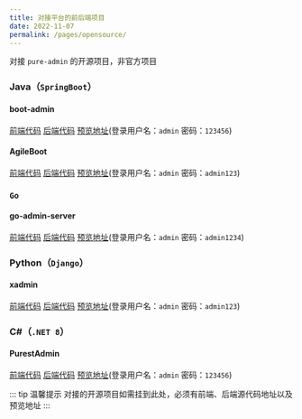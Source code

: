```yaml
---
title: 对接平台的前后端项目
date: 2022-11-07
permalink: /pages/opensource/
---
```


对接 `pure-admin` 的开源项目，非官方项目

### Java（`SpringBoot`）

#### boot-admin

[前端代码](https://github.com/hb0730/boot-admin-ui) [后端代码](https://github.com/hb0730/boot-admin) [预览地址](https://boot.hb0730.com/next)(登录用户名：`admin` 密码：`123456`)

#### AgileBoot

[前端代码](https://github.com/valarchie/AgileBoot-Front-End) [后端代码](https://github.com/valarchie/AgileBoot-Back-End) [预览地址](http://www.agileboot.cc)(登录用户名：`admin` 密码：`admin123`)

### `Go`

#### go-admin-server

[前端代码](https://github.com/anerg2046/go-admin-front) [后端代码](https://github.com/anerg2046/go-admin-server) [预览地址](https://admin.fabraze.com/)(登录用户名：`admin` 密码：`admin1234`)

### Python（`Django`）

#### xadmin

[前端代码](https://github.com/nineaiyu/xadmin-client) [后端代码](https://github.com/nineaiyu/xadmin-server) [预览地址](https://xadmin.dvcloud.xin/)(登录用户名：`admin` 密码：`admin123`)

### C#（`.NET 8`）

#### PurestAdmin

[前端代码](https://gitee.com/dymproject/purest-admin/tree/master/frontend) [后端代码](https://gitee.com/dymproject/purest-admin/tree/master/backend) [预览地址](http://dev.purestadmin.com:8015)(登录用户名：`admin` 密码：`123456`)

::: tip 温馨提示
对接的开源项目如需挂到此处，必须有前端、后端源代码地址以及预览地址
:::
